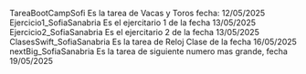 TareaBootCampSofi Es la tarea de Vacas y Toros fecha: 12/05/2025
Ejercicio1_SofiaSanabria Es el ejercitario 1 de la fecha 13/05/2025
Ejercicio2_SofiaSanabria Es el ejercitario 2 de la fecha 13/05/2025
ClasesSwift_SofiaSanabria Es la tarea de Reloj Clase de la fecha 16/05/2025
nextBig_SofiaSanabria Es la tarea de siguiente numero mas grande, fecha 19/05/2025
